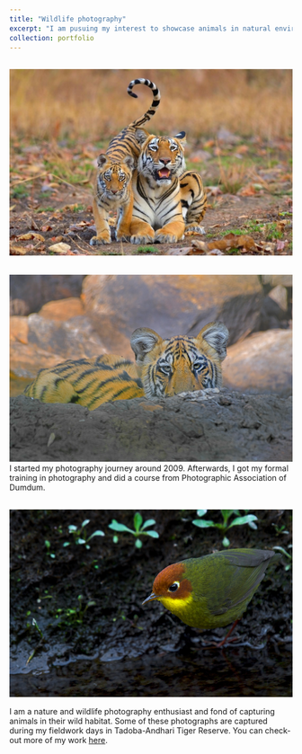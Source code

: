 ```yaml
---
title: "Wildlife photography"
excerpt: "I am pusuing my interest to showcase animals in natural environments. I have trtavelled acaross the world to photograph wild animals. <br/><img src='/images/500x300.jpg'>"
collection: portfolio
---
```


<br/><img src='/images/500x300.jpg'>

<br/><img src='/images/500x300n.jpg'>
I started my photography journey around 2009. Afterwards, I got my formal training in photography and did a course from Photographic Association of Dumdum. 

<br/><img src='/images/cht.jpg'>


I am a nature and wildlife photography enthusiast and fond of capturing animals in their wild habitat. Some of these photographs are captured during my fieldwork days in Tadoba-Andhari Tiger Reserve. You can check-out more of my work [here](https://www.alamy.com/portfolio/nilanjan_photography/).
			
